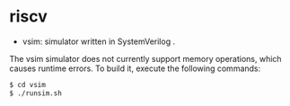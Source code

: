 # riscv
- vsim: simulator written in SystemVerilog .


The vsim simulator does not currently support memory operations, which causes runtime errors. To build it, execute the following commands:
```sh
$ cd vsim
$ ./runsim.sh
```

